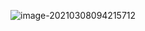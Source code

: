 ![image-20210308094215712](https://kuimo-markdown-pic.oss-cn-hangzhou.aliyuncs.com/image-20210308094215712.png)

